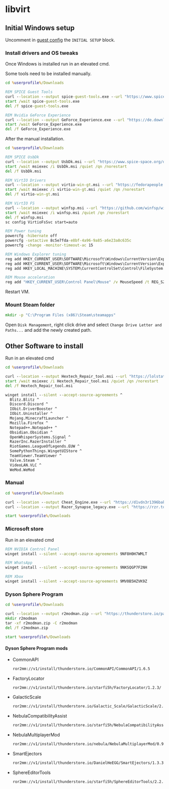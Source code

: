 # libvirt

## Initial Windows setup

Uncomment in [guest config](guest.nix) the `INITIAL SETUP` block.

### Install drivers and OS tweaks

Once Windows is installed run in an elevated cmd.

Some tools need to be installed manually.

```cmd
cd %userprofile%/Downloads

REM SPICE Guest Tools
curl --location --output spice-guest-tools.exe --url "https://www.spice-space.org/download/windows/spice-guest-tools/spice-guest-tools-latest.exe"
start /wait spice-guest-tools.exe
del /f spice-guest-tools.exe

REM Nvidia GeForce Experience
curl --location --output GeForce_Experience.exe --url "https://de.download.nvidia.com/GFE/GFEClient/3.27.0.120/GeForce_Experience_v3.27.0.120.exe"
start /wait GeForce_Experience.exe
del /f GeForce_Experience.exe
```

After the manual installation.

```cmd
cd %userprofile%/Downloads

REM SPICE UsbDk
curl --location --output UsbDk.msi --url "https://www.spice-space.org/download/windows/usbdk/UsbDk_1.0.22_x64.msi"
start /wait msiexec /i UsbDk.msi /quiet /qn /norestart
del /f UsbDk.msi

REM VirtIO Drivers
curl --location --output virtio-win-gt.msi --url "https://fedorapeople.org/groups/virt/virtio-win/direct-downloads/archive-virtio/virtio-win-0.1.240-1/virtio-win-gt-x64.msi"
start /wait msiexec /i virtio-win-gt.msi /quiet /qn /norestart
del /f virtio-win-gt.msi

REM VirtIO FS
curl --location --output winfsp.msi --url "https://github.com/winfsp/winfsp/releases/download/v2.0/winfsp-2.0.23075.msi"
start /wait msiexec /i winfsp.msi /quiet /qn /norestart
del /f winfsp.msi
sc config VirtioFsSvc start=auto

REM Power tuning
powercfg -hibernate off
powercfg -setactive 8c5e7fda-e8bf-4a96-9a85-a6e23a8c635c
powercfg -change -monitor-timeout-ac 15

REM Windows Explorer tuning
reg add HKEY_CURRENT_USER\SOFTWARE\Microsoft\Windows\CurrentVersion\Explorer\Advanced /v Hidden /t REG_DWORD /d 1 /f
reg add HKEY_CURRENT_USER\SOFTWARE\Microsoft\Windows\CurrentVersion\Explorer\Advanced /v HideFileExt /t REG_DWORD /d 0 /f
reg add HKEY_LOCAL_MACHINE\SYSTEM\CurrentControlSet\Control\FileSystem /v LongPathsEnabled /t REG_DWORD /d 1 /f

REM Mouse acceleration
reg add "HKEY_CURRENT_USER\Control Panel\Mouse" /v MouseSpeed /t REG_SZ /d 0 /f
```

Restart VM.

### Mount Steam folder

```cmd
mkdir -p "C:\Program Files (x86)\Steam\steamapps"
```

Open `Disk Management`, right click drive and select `Change Drive Letter and Paths...` and add the newly created path.

## Other Software to install

Run in an elevated cmd

```cmd
cd %userprofile%/Downloads

curl --location --output Hextech_Repair_tool.msi --url "https://lolstatic-a.akamaihd.net/player-support/tools/hextech-repair-tool/latest/Hextech%20Repair%20Tool.msi"
start /wait msiexec /i Hextech_Repair_tool.msi /quiet /qn /norestart
del /f Hextech_Repair_tool.msi

winget install --silent --accept-source-agreements ^
  Blitz.Blitz ^
  Discord.Discord ^
  IObit.DriverBooster ^
  IObit.Uninstaller ^
  Mojang.MinecraftLauncher ^
  Mozilla.Firefox ^
  Notepad++.Notepad++ ^
  Obsidian.Obsidian ^
  OpenWhisperSystems.Signal ^
  RazerInc.RazerInstaller ^
  RiotGames.LeagueOfLegends.EUW ^
  SomePythonThings.WingetUIStore ^
  TeamViewer.TeamViewer ^
  Valve.Steam ^
  VideoLAN.VLC ^
  WeMod.WeMod
```

### Manual

```cmd
cd %userprofile%/Downloads

curl --location --output Cheat_Engine.exe --url "https://d1vdn3r1396bak.cloudfront.net/installer/726575248502658/7285449"
curl --location --output Razer_Synapse_legacy.exe --url "https://rzr.to/synapse-pc-download"

start %userprofile%/Downloads
```

### Microsoft store

Run in an elevated cmd

```cmd
REM NVIDIA Control Panel
winget install --silent --accept-source-agreements 9NF8H0H7WMLT

REM WhatsApp
winget install --silent --accept-source-agreements 9NKSQGP7F2NH

REM Xbox
winget install --silent --accept-source-agreements 9MV0B5HZVK9Z
```

### Dyson Sphere Program

```cmd
cd %userprofile%/Downloads

curl --location --output r2modman.zip --url "https://thunderstore.io/package/download/ebkr/r2modman/3.1.48"
mkdir r2modman
tar -xf r2modman.zip -C r2modman
del /f r2modman.zip

start %userprofile%/Downloads
```

#### Dyson Sphere Program mods

- CommonAPI

  ```txt
  ror2mm://v1/install/thunderstore.io/CommonAPI/CommonAPI/1.6.5
  ```

- FactoryLocator

  ```txt
  ror2mm://v1/install/thunderstore.io/starfi5h/FactoryLocator/1.2.3/
  ```

- GalacticScale

  ```txt
  ror2mm://v1/install/thunderstore.io/Galactic_Scale/GalacticScale/2.13.4
  ```

- NebulaCompatibilityAssist

  ```txt
  ror2mm://v1/install/thunderstore.io/starfi5h/NebulaCompatibilityAssist/0.4.1
  ```

- NebulaMultiplayerMod

  ```txt
  ror2mm://v1/install/thunderstore.io/nebula/NebulaMultiplayerMod/0.9.2
  ```

- SmartEjectors

  ```txt
  ror2mm://v1/install/thunderstore.io/DanielHeEGG/SmartEjectors/1.3.3
  ```

- SphereEditorTools

  ```txt
  ror2mm://v1/install/thunderstore.io/starfi5h/SphereEditorTools/2.2.3
  ```
